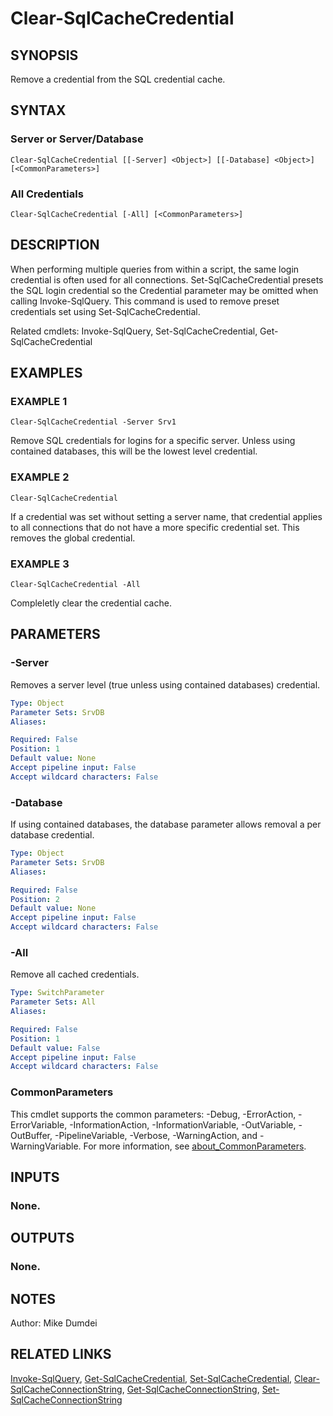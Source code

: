 
# Clear-SqlCacheCredential

## SYNOPSIS
Remove a credential from the SQL credential cache.

## SYNTAX

### Server or Server/Database
```
Clear-SqlCacheCredential [[-Server] <Object>] [[-Database] <Object>] [<CommonParameters>]
```

### All Credentials
```
Clear-SqlCacheCredential [-All] [<CommonParameters>]
```

## DESCRIPTION
When performing multiple queries from within a script, the same login credential is often used for all connections. Set-SqlCacheCredential presets the SQL login credential so the Credential parameter may be omitted when calling Invoke-SqlQuery. This command is used to remove preset credentials set using Set-SqlCacheCredential.

Related cmdlets: Invoke-SqlQuery, Set-SqlCacheCredential, Get-SqlCacheCredential

## EXAMPLES

### EXAMPLE 1
```
Clear-SqlCacheCredential -Server Srv1
```

Remove SQL credentials for logins for a specific server. Unless using contained databases, this will be the lowest level credential.

### EXAMPLE 2
```
Clear-SqlCacheCredential
```

If a credential was set without setting a server name, that credential applies to all connections that do not have a more specific credential set. This removes the global credential.

### EXAMPLE 3
```
Clear-SqlCacheCredential -All
```

Compleletly clear the credential cache.

## PARAMETERS

### -Server
Removes a server level (true unless using contained databases) credential.

```yaml
Type: Object
Parameter Sets: SrvDB
Aliases:

Required: False
Position: 1
Default value: None
Accept pipeline input: False
Accept wildcard characters: False
```

### -Database
If using contained databases, the database parameter allows removal a per database credential.

```yaml
Type: Object
Parameter Sets: SrvDB
Aliases:

Required: False
Position: 2
Default value: None
Accept pipeline input: False
Accept wildcard characters: False
```

### -All
Remove all cached credentials.

```yaml
Type: SwitchParameter
Parameter Sets: All
Aliases:

Required: False
Position: 1
Default value: False
Accept pipeline input: False
Accept wildcard characters: False
```

### CommonParameters
This cmdlet supports the common parameters: -Debug, -ErrorAction, -ErrorVariable, -InformationAction, -InformationVariable, -OutVariable, -OutBuffer, -PipelineVariable, -Verbose, -WarningAction, and -WarningVariable. For more information, see [about_CommonParameters](http://go.microsoft.com/fwlink/?LinkID=113216).

## INPUTS

### None.
## OUTPUTS

### None.
## NOTES
Author: Mike Dumdei

## RELATED LINKS
[Invoke-SqlQuery](./Invoke-SqlQuery.md), [Get-SqlCacheCredential](./Get-SqlCacheCredential.md), [Set-SqlCacheCredential](./Set-SqlCacheCredential.md), [Clear-SqlCacheConnectionString](./Clear-SqlCacheConnectionString.md), [Get-SqlCacheConnectionString](./Get-SqlCacheConnectionString.md), [Set-SqlCacheConnectionString](./Set-SqlCacheConnectionString.md)
